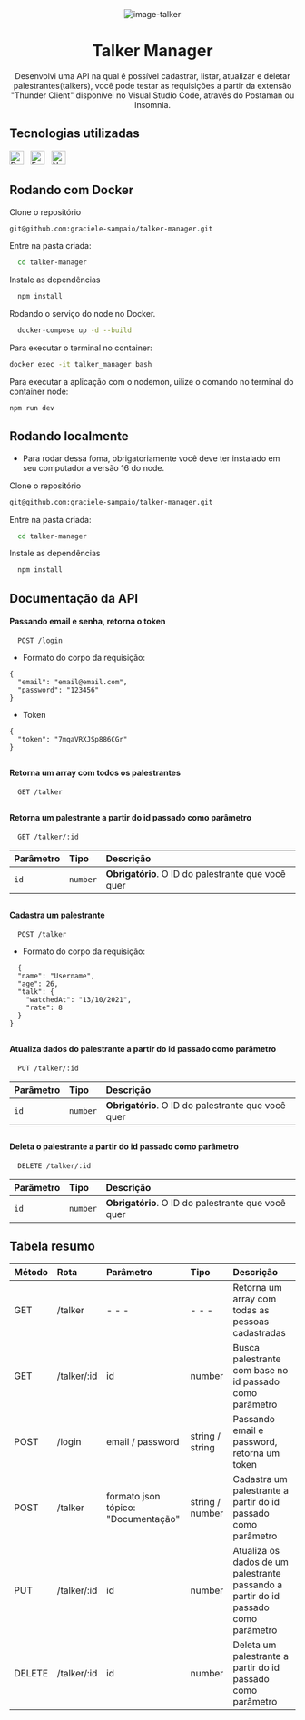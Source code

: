 <div align="center">
  <img alt="image-talker" src="https://i.imgur.com/G2TRpkP.png"/>
</div>

<h1 align="center">Talker Manager</h1>

<p align="center">Desenvolvi uma API na qual é possível cadastrar, listar, atualizar e deletar palestrantes(talkers), você pode testar as requisições a partir da extensão "Thunder Client" disponível no Visual Studio Code, através do Postaman ou Insomnia.</p>



## Tecnologias utilizadas

[<img src="https://img.shields.io/badge/Docker-2CA5E0?style=for-the-badge&logo=docker&logoColor=white" alt="Docker" title="Docker" height="25" />](https://docs.docker.com/get-started/overview/)
&nbsp;
[<img src="https://img.shields.io/badge/Express.js-000000?style=for-the-badge&logo=express&logoColor=white" alt="Express" title="Express" height="25" />](https://devdocs.io/express/)
&nbsp;
[<img src="https://img.shields.io/badge/Node.js-339933?style=for-the-badge&logo=nodedotjs&logoColor=white" alt="Node" title="Node" height="25" />](https://nodejs.org/en/docs)
&nbsp;

## Rodando com Docker

Clone o repositório 
```bash
git@github.com:graciele-sampaio/talker-manager.git
```

Entre na pasta criada:

```bash
  cd talker-manager
```

Instale as dependências
```bash
  npm install
```

Rodando o serviço do node no Docker.
```bash
  docker-compose up -d --build
```

Para executar o terminal no container:
```bash
docker exec -it talker_manager bash
```

Para executar a aplicação com o nodemon, uilize o comando no terminal do container node:
```bash
npm run dev
```

## Rodando localmente 
- Para rodar dessa foma, obrigatoriamente você deve ter instalado em seu computador a versão 16 do node.

Clone o repositório 
```bash
git@github.com:graciele-sampaio/talker-manager.git
```

Entre na pasta criada:

```bash
  cd talker-manager
```

Instale as dependências
```bash
  npm install
```

## Documentação da API

#### Passando email e senha, retorna o token 
```http
  POST /login
```
- Formato do corpo da requisição:
```http
{
  "email": "email@email.com",
  "password": "123456"
}
```

- Token
```http
{
  "token": "7mqaVRXJSp886CGr"
}
```
##

#### Retorna um array com todos os palestrantes

```http
  GET /talker
```

##
#### Retorna um palestrante a partir do id passado como parâmetro

```http
  GET /talker/:id
```

| Parâmetro   | Tipo       | Descrição                                   |
| :---------- | :--------- | :------------------------------------------ |
| `id`      | `number` | **Obrigatório**. O ID do palestrante que você quer |

##
#### Cadastra um palestrante
```http
  POST /talker
```

- Formato do corpo da requisição:
```http
  {
  "name": "Username",
  "age": 26,
  "talk": {
    "watchedAt": "13/10/2021",
    "rate": 8
  }
}
```
##

#### Atualiza dados do palestrante a partir do id passado como parâmetro
```http
  PUT /talker/:id
```

| Parâmetro   | Tipo       | Descrição                                   |
| :---------- | :--------- | :------------------------------------------ |
| `id`      | `number` | **Obrigatório**. O ID do palestrante que você quer |

##

#### Deleta o palestrante a partir do id passado como parâmetro
```http
  DELETE /talker/:id
```

| Parâmetro   | Tipo       | Descrição                                   |
| :---------- | :--------- | :------------------------------------------ |
| `id`      | `number` | **Obrigatório**. O ID do palestrante que você quer |

##
## Tabela resumo

|  Método | Rota  |Parâmetro   |Tipo   | Descrição  |
| :------------ | :------------ | :------------ | :------------ | :------------ |
|GET    | /talker  | - - -  | - - -   | Retorna um array com todas as pessoas cadastradas   |
| GET   |/talker/:id   | id  |number   |Busca palestrante com base  no id passado como parâmetro |
| POST  |/login   |email / password   | string / string | Passando email e password, retorna um token |
| POST  |/talker   | formato json tópico: "Documentação"   |string / number   | Cadastra um palestrante a partir do id passado como parâmetro  |
|  PUT  | /talker/:id  | id  |number   | Atualiza os dados de um palestrante passando a partir do id passado como parâmetro  |
|DELETE   |/talker/:id    |id   |number   | Deleta um palestrante a partir do id passado como parâmetro   |


